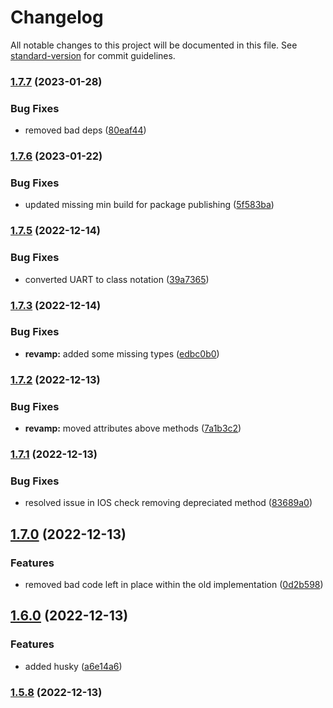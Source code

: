 # Changelog

All notable changes to this project will be documented in this file. See [standard-version](https://github.com/conventional-changelog/standard-version) for commit guidelines.

### [1.7.7](https://github.com/espruino-tools/uart/compare/v1.7.6...v1.7.7) (2023-01-28)


### Bug Fixes

* removed bad deps ([80eaf44](https://github.com/espruino-tools/uart/commit/80eaf44d8b1ba093762e95c54a79c5f32ac76672))

### [1.7.6](https://github.com/espruino-tools/uart/compare/v1.7.5...v1.7.6) (2023-01-22)


### Bug Fixes

* updated missing min build for package publishing ([5f583ba](https://github.com/espruino-tools/uart/commit/5f583baa5b303c1232c6f353c839108f5ef76093))

### [1.7.5](https://github.com/espruino-tools/uart/compare/v1.7.3...v1.7.5) (2022-12-14)


### Bug Fixes

* converted UART to class notation ([39a7365](https://github.com/espruino-tools/uart/commit/39a73653f501d84c4ad2403a161e0cad60af9025))

### [1.7.3](https://github.com/espruino-tools/uart/compare/v1.7.2...v1.7.3) (2022-12-14)


### Bug Fixes

* **revamp:** added some missing types ([edbc0b0](https://github.com/espruino-tools/uart/commit/edbc0b012f66fe05b989c6eff0e59a3133555129))

### [1.7.2](https://github.com/espruino-tools/uart/compare/v1.7.1...v1.7.2) (2022-12-13)


### Bug Fixes

* **revamp:** moved attributes above methods ([7a1b3c2](https://github.com/espruino-tools/uart/commit/7a1b3c2a0b2504dafdd0404a956e8bebe52d4d5a))

### [1.7.1](https://github.com/espruino-tools/uart/compare/v1.7.0...v1.7.1) (2022-12-13)


### Bug Fixes

* resolved issue in IOS check removing depreciated method ([83689a0](https://github.com/espruino-tools/uart/commit/83689a03aaf60cc3ec091af0f5c6bf8950227b42))

## [1.7.0](https://github.com/espruino-tools/uart/compare/v1.6.0...v1.7.0) (2022-12-13)


### Features

* removed bad code left in place within the old implementation ([0d2b598](https://github.com/espruino-tools/uart/commit/0d2b598d300d999921449de286e1312b02812b03))

## [1.6.0](https://github.com/espruino-tools/uart/compare/v1.5.8...v1.6.0) (2022-12-13)


### Features

* added husky ([a6e14a6](https://github.com/espruino-tools/uart/commit/a6e14a65292d72e009c2b6cb67f893234310c80e))

### [1.5.8](https://github.com/espruino-tools/uart/compare/v1.5.7...v1.5.8) (2022-12-13)
